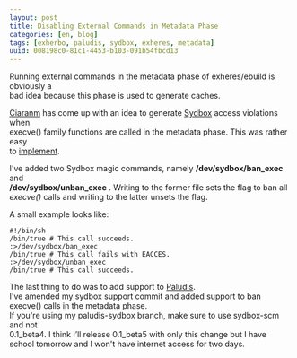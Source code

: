 ```yaml
---
layout: post
title: Disabling External Commands in Metadata Phase
categories: [en, blog]
tags: [exherbo, paludis, sydbox, exheres, metadata]
uuid: 008198c0-81c1-4453-b103-091b54fbcd13
---
```


Running external commands in the metadata phase of exheres/ebuild is obviously a  
bad idea because this phase is used to generate caches.

[Ciaranm](http://ciaranm.wordpress.com/) has come up with an idea to generate
[Sydbox](http://alip.github.com/sydbox) access violations when  
execve() family functions are called in the metadata phase. This was rather easy  
to [implement](http://github.com/alip/sydbox/commit/6e822623d9670688a1ec88804b81896d5ab22314).

I've added two Sydbox magic commands, namely **/dev/sydbox/ban\_exec** and  
**/dev/sydbox/unban\_exec** . Writing to the former file sets the flag to ban all  
_execve()_ calls and writing to the latter unsets the flag.

A small example looks like:

    #!/bin/sh
    /bin/true # This call succeeds.
    :>/dev/sydbox/ban_exec
    /bin/true # This call fails with EACCES.
    :>/dev/sydbox/unban_exec
    /bin/true # This call succeeds.

The last thing to do was to add support to [Paludis](http://paludis.pioto.org).  
I've amended my sydbox support commit and added support to ban execve() calls in the metadata phase.  
If you're using my paludis-sydbox branch, make sure to use sydbox-scm and not  
0.1\_beta4. I think I’ll release 0.1\_beta5 with only this change but I have  
school tomorrow and I won't have internet access for two days.
